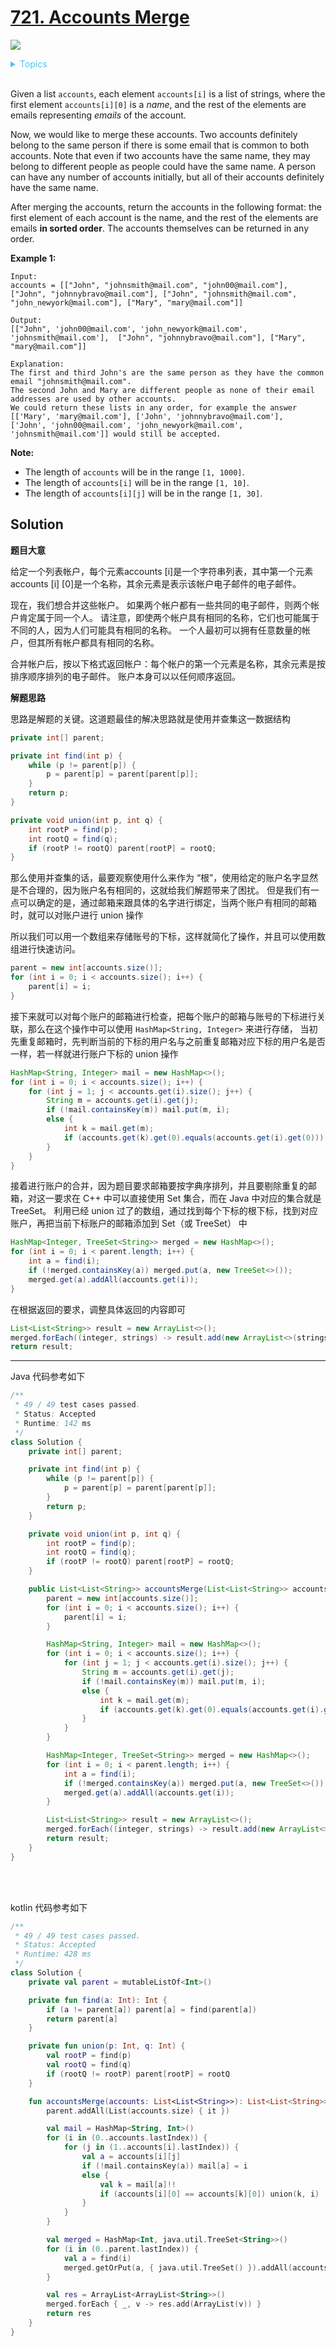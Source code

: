 # [721. Accounts Merge](https://leetcode.com/problems/accounts-merge/description/)

![](https://img.shields.io/badge/Difficulty-Medium-F8AF40.svg)

<details>
<summary style="color:#4FC3F7">Topics</summary>

* [`Depth-first Search`](https://leetcode.com/tag/depth-first-search/)
* [`Union Find`](https://leetcode.com/tag/union-find/)

</details>
<br />

Given a list `accounts`, each element `accounts[i]` is a list of strings, where the first element `accounts[i][0]` is a _name_, and the rest of the elements are emails representing _emails_ of the account.

Now, we would like to merge these accounts. Two accounts definitely belong to the same person if there is some email that is common to both accounts. Note that even if two accounts have the same name, they may belong to different people as people could have the same name. A person can have any number of accounts initially, but all of their accounts definitely have the same name.

After merging the accounts, return the accounts in the following format: the first element of each account is the name, and the rest of the elements are emails **in sorted order**. The accounts themselves can be returned in any order.

**Example 1:**

    Input:
    accounts = [["John", "johnsmith@mail.com", "john00@mail.com"], ["John", "johnnybravo@mail.com"], ["John", "johnsmith@mail.com", "john_newyork@mail.com"], ["Mary", "mary@mail.com"]]

    Output:
    [["John", 'john00@mail.com', 'john_newyork@mail.com', 'johnsmith@mail.com'],  ["John", "johnnybravo@mail.com"], ["Mary", "mary@mail.com"]]

    Explanation:
    The first and third John's are the same person as they have the common email "johnsmith@mail.com".
    The second John and Mary are different people as none of their email addresses are used by other accounts.
    We could return these lists in any order, for example the answer [['Mary', 'mary@mail.com'], ['John', 'johnnybravo@mail.com'],
    ['John', 'john00@mail.com', 'john_newyork@mail.com', 'johnsmith@mail.com']] would still be accepted.

**Note:**

 + The length of `accounts` will be in the range `[1, 1000]`.
 + The length of `accounts[i]` will be in the range `[1, 10]`.
 + The length of `accounts[i][j]` will be in the range `[1, 30]`.

## Solution

**题目大意**

给定一个列表帐户，每个元素accounts [i]是一个字符串列表，其中第一个元素accounts [i] [0]是一个名称，其余元素是表示该帐户电子邮件的电子邮件。

现在，我们想合并这些帐户。 如果两个帐户都有一些共同的电子邮件，则两个帐户肯定属于同一个人。 请注意，即使两个帐户具有相同的名称，它们也可能属于不同的人，因为人们可能具有相同的名称。 一个人最初可以拥有任意数量的帐户，但其所有帐户都具有相同的名称。

合并帐户后，按以下格式返回帐户：每个帐户的第一个元素是名称，其余元素是按排序顺序排列的电子邮件。 账户本身可以以任何顺序返回。


**解题思路**

思路是解题的关键。这道题最佳的解决思路就是使用并查集这一数据结构

```java
private int[] parent;

private int find(int p) {
    while (p != parent[p]) {
        p = parent[p] = parent[parent[p]];
    }
    return p;
}

private void union(int p, int q) {
    int rootP = find(p);
    int rootQ = find(q);
    if (rootP != rootQ) parent[rootP] = rootQ;
}
```

那么使用并查集的话，最要观察使用什么来作为 “根”，使用给定的账户名字显然是不合理的，因为账户名有相同的，这就给我们解题带来了困扰。
但是我们有一点可以确定的是，通过邮箱来跟具体的名字进行绑定，当两个账户有相同的邮箱时，就可以对账户进行 union 操作

所以我们可以用一个数组来存储账号的下标，这样就简化了操作，并且可以使用数组进行快速访问。

```java
parent = new int[accounts.size()];
for (int i = 0; i < accounts.size(); i++) {
    parent[i] = i;
}
```

接下来就可以对每个账户的邮箱进行检查，把每个账户的邮箱与账号的下标进行关联，那么在这个操作中可以使用 `HashMap<String, Integer>` 来进行存储，
当初先重复邮箱时，先判断当前的下标的用户名与之前重复邮箱对应下标的用户名是否一样，若一样就进行账户下标的 union 操作

```java
HashMap<String, Integer> mail = new HashMap<>();
for (int i = 0; i < accounts.size(); i++) {
    for (int j = 1; j < accounts.get(i).size(); j++) {
        String m = accounts.get(i).get(j);
        if (!mail.containsKey(m)) mail.put(m, i);
        else {
            int k = mail.get(m);
            if (accounts.get(k).get(0).equals(accounts.get(i).get(0))) union(k, i);
        }
    }
}
```

接着进行账户的合并，因为题目要求邮箱要按字典序排列，并且要剔除重复的邮箱，对这一要求在 C++ 中可以直接使用 Set 集合，而在 Java 中对应的集合就是 TreeSet。
利用已经 union 过了的数组，通过找到每个下标的根下标，找到对应账户，再把当前下标账户的邮箱添加到 Set（或 TreeSet） 中

```java
HashMap<Integer, TreeSet<String>> merged = new HashMap<>();
for (int i = 0; i < parent.length; i++) {
    int a = find(i);
    if (!merged.containsKey(a)) merged.put(a, new TreeSet<>());
    merged.get(a).addAll(accounts.get(i));
}
```

在根据返回的要求，调整具体返回的内容即可

```java
List<List<String>> result = new ArrayList<>();
merged.forEach((integer, strings) -> result.add(new ArrayList<>(strings)));
return result;
```

-----------------------

Java 代码参考如下

```java
/**
 * 49 / 49 test cases passed.
 * Status: Accepted
 * Runtime: 142 ms
 */
class Solution {
    private int[] parent;

    private int find(int p) {
        while (p != parent[p]) {
            p = parent[p] = parent[parent[p]];
        }
        return p;
    }

    private void union(int p, int q) {
        int rootP = find(p);
        int rootQ = find(q);
        if (rootP != rootQ) parent[rootP] = rootQ;
    }

    public List<List<String>> accountsMerge(List<List<String>> accounts) {
        parent = new int[accounts.size()];
        for (int i = 0; i < accounts.size(); i++) {
            parent[i] = i;
        }

        HashMap<String, Integer> mail = new HashMap<>();
        for (int i = 0; i < accounts.size(); i++) {
            for (int j = 1; j < accounts.get(i).size(); j++) {
                String m = accounts.get(i).get(j);
                if (!mail.containsKey(m)) mail.put(m, i);
                else {
                    int k = mail.get(m);
                    if (accounts.get(k).get(0).equals(accounts.get(i).get(0))) union(k, i);
                }
            }
        }

        HashMap<Integer, TreeSet<String>> merged = new HashMap<>();
        for (int i = 0; i < parent.length; i++) {
            int a = find(i);
            if (!merged.containsKey(a)) merged.put(a, new TreeSet<>());
            merged.get(a).addAll(accounts.get(i));
        }

        List<List<String>> result = new ArrayList<>();
        merged.forEach((integer, strings) -> result.add(new ArrayList<>(strings)));
        return result;
    }
}
```

<br />
<br />

kotlin 代码参考如下

```kotlin
/**
 * 49 / 49 test cases passed.
 * Status: Accepted
 * Runtime: 428 ms
 */
class Solution {
    private val parent = mutableListOf<Int>()

    private fun find(a: Int): Int {
        if (a != parent[a]) parent[a] = find(parent[a])
        return parent[a]
    }

    private fun union(p: Int, q: Int) {
        val rootP = find(p)
        val rootQ = find(q)
        if (rootQ != rootP) parent[rootP] = rootQ
    }

    fun accountsMerge(accounts: List<List<String>>): List<List<String>> {
        parent.addAll(List(accounts.size) { it })

        val mail = HashMap<String, Int>()
        for (i in (0..accounts.lastIndex)) {
            for (j in (1..accounts[i].lastIndex)) {
                val a = accounts[i][j]
                if (!mail.containsKey(a)) mail[a] = i
                else {
                    val k = mail[a]!!
                    if (accounts[i][0] == accounts[k][0]) union(k, i)
                }
            }
        }

        val merged = HashMap<Int, java.util.TreeSet<String>>()
        for (i in (0..parent.lastIndex)) {
            val a = find(i)
            merged.getOrPut(a, { java.util.TreeSet() }).addAll(accounts[i])
        }

        val res = ArrayList<ArrayList<String>>()
        merged.forEach { _, v -> res.add(ArrayList(v)) }
        return res
    }
}
```
